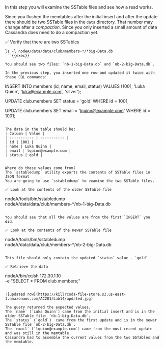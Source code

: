 In this step you will examine the SSTable files and see how a read works.

Since you flushed the memtables after the initial insert and after the update there should be two SSTable files in the `data` directory. 
That number may change after a *compaction*.
Since you only inserted a small amount of data Cassandra does need to do a compaction yet.


✅ Verify that there are two SSTables
```
ls -l nodeA/data/data/club/members-*/*big-Data.db
```{{exec}}

You should see two files: `nb-1-big-Data.db` and `nb-2-big-Data.db`. 

In the previous step, you inserted one row and updated it twice with these CQL commands:

```
INSERT INTO members (id, name, email, status) 
    VALUES (1001, 'Luka Quinn', 'luka@example.com', 'silver');

UPDATE club.members SET 
   status = 'gold' WHERE id = 1001;

UPDATE club.members SET 
   email = 'lquinn@example.com' WHERE id = 1001;
```

The data in the table should be:
| Column | Value |
| ----------- | ----------- |
| id | 1001 |
| name | Luka Quinn |
| email | lquinn@example.com |
| status | gold |


Where do these values come from?
The `sstabledump` utility exports the contents of SSTable files in JSON format
You are going to use `sstabledump` to examine the two SSTable files.

✅ Look at the contents of the older SSTable file
```
nodeA/tools/bin/sstabledump \
  nodeA/data/data/club/members-*/nb-1-big-Data.db
```{{exec}}

You should see that all the values are from the first `INSERT` you did.

✅ Look at the contents of the newer SSTable file
```
nodeA/tools/bin/sstabledump \
  nodeA/data/data/club/members-*/nb-2-big-Data.db
```{{exec}}

This file should only contain the updated `status` value - `gold`.

✅ Retrieve the data
```
nodeA/bin/cqlsh 172.30.1.10 \
  -e "SELECT * FROM club.members;"
```{{exec}}

![updated row](https://killrcoda-file-store.s3.us-east-1.amazonaws.com/AC201/Lab14/updated.jpg)

The query returned the expected values.
The `name` (`Luka Quinn`) came from the initial insert and is in the older SSTable file: `nb-1-big-Data.db`.
The `status` (`gold`)  came from the first update and is in the newer SSTable file `nb-2-big-Data.db`.
The `email` (`lquinn@example.com`) came from the most recent update and was still in the memtable.
Cassandra had to assemble the current values from the two SSTables and the memtable.